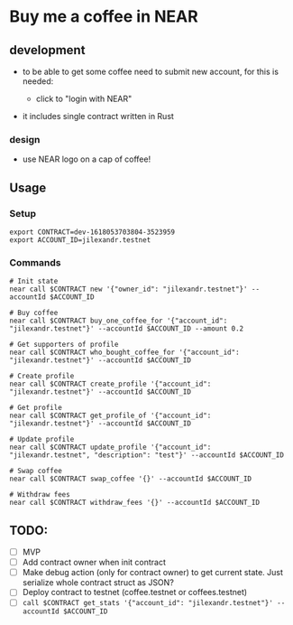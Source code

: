 # Buy me a coffee in NEAR

## development

- to be able to get some coffee need to submit new account, for this is needed:
    - click to "login with NEAR"

- it includes single contract written in Rust

### design

- use NEAR logo on a cap of coffee!

## Usage

### Setup

```shell
export CONTRACT=dev-1618053703804-3523959
export ACCOUNT_ID=jilexandr.testnet
```

### Commands

```shell
# Init state
near call $CONTRACT new '{"owner_id": "jilexandr.testnet"}' --accountId $ACCOUNT_ID
```

```shell
# Buy coffee
near call $CONTRACT buy_one_coffee_for '{"account_id": "jilexandr.testnet"}' --accountId $ACCOUNT_ID --amount 0.2
```

```shell
# Get supporters of profile
near call $CONTRACT who_bought_coffee_for '{"account_id": "jilexandr.testnet"}' --accountId $ACCOUNT_ID
```

```shell
# Create profile
near call $CONTRACT create_profile '{"account_id": "jilexandr.testnet"}' --accountId $ACCOUNT_ID
```

```shell
# Get profile
near call $CONTRACT get_profile_of '{"account_id": "jilexandr.testnet"}' --accountId $ACCOUNT_ID
```

```shell
# Update profile
near call $CONTRACT update_profile '{"account_id": "jilexandr.testnet", "description": "test"}' --accountId $ACCOUNT_ID
```

```shell
# Swap coffee
near call $CONTRACT swap_coffee '{}' --accountId $ACCOUNT_ID
```

```shell
# Withdraw fees
near call $CONTRACT withdraw_fees '{}' --accountId $ACCOUNT_ID
```

## TODO:

- [ ] MVP
- [ ] Add contract owner when init contract
- [ ] Make debug action (only for contract owner) to get current state. Just serialize whole contract struct as JSON?
- [ ] Deploy contract to testnet (coffee.testnet or coffees.testnet)
- [ ] `call $CONTRACT get_stats '{"account_id": "jilexandr.testnet"}' --accountId $ACCOUNT_ID`